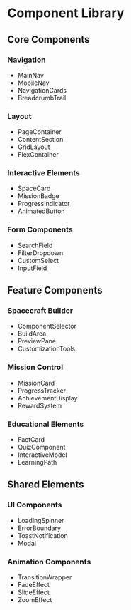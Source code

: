 # Component Library

## Core Components

### Navigation

- MainNav
- MobileNav
- NavigationCards
- BreadcrumbTrail

### Layout

- PageContainer
- ContentSection
- GridLayout
- FlexContainer

### Interactive Elements

- SpaceCard
- MissionBadge
- ProgressIndicator
- AnimatedButton

### Form Components

- SearchField
- FilterDropdown
- CustomSelect
- InputField

## Feature Components

### Spacecraft Builder

- ComponentSelector
- BuildArea
- PreviewPane
- CustomizationTools

### Mission Control

- MissionCard
- ProgressTracker
- AchievementDisplay
- RewardSystem

### Educational Elements

- FactCard
- QuizComponent
- InteractiveModel
- LearningPath

## Shared Elements

### UI Components

- LoadingSpinner
- ErrorBoundary
- ToastNotification
- Modal

### Animation Components

- TransitionWrapper
- FadeEffect
- SlideEffect
- ZoomEffect
